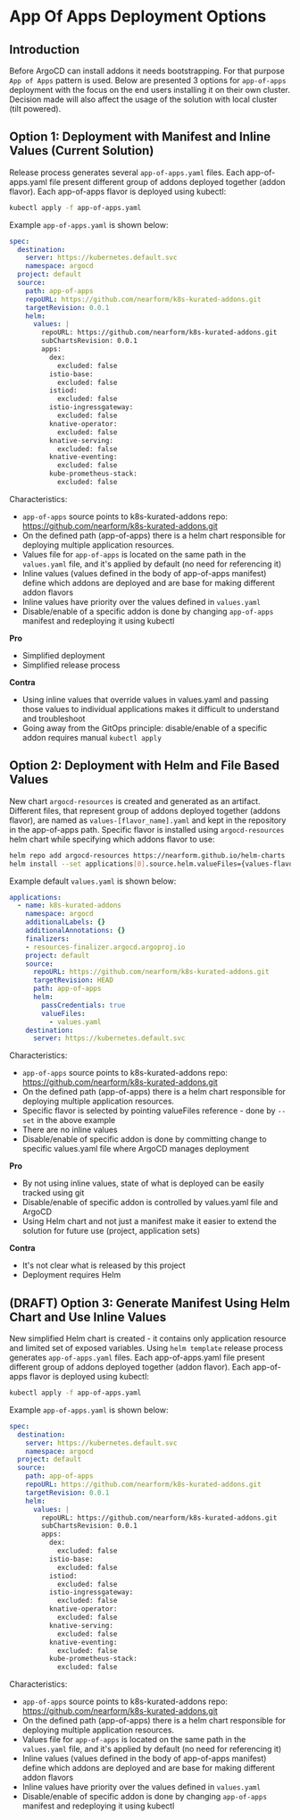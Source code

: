 # App Of Apps Deployment Options

## Introduction
Before ArgoCD can install addons it needs bootstrapping. For that purpose `App of Apps` pattern is used.
Below are presented 3 options for `app-of-apps` deployment with the focus on the end users installing it on their own cluster.
Decision made will also affect the usage of the solution with local cluster (tilt powered).

## Option 1: Deployment with Manifest and Inline Values (Current Solution)

Release process generates several `app-of-apps.yaml` files. Each app-of-apps.yaml file present different
group of addons deployed together (addon flavor). Each app-of-apps flavor is deployed using kubectl:
```bash
kubectl apply -f app-of-apps.yaml
```
Example `app-of-apps.yaml` is shown below:
```yaml
spec:
  destination:
    server: https://kubernetes.default.svc
    namespace: argocd
  project: default
  source:
    path: app-of-apps
    repoURL: https://github.com/nearform/k8s-kurated-addons.git
    targetRevision: 0.0.1
    helm:
      values: |
        repoURL: https://github.com/nearform/k8s-kurated-addons.git
        subChartsRevision: 0.0.1
        apps:
          dex:
            excluded: false
          istio-base:
            excluded: false
          istiod:
            excluded: false
          istio-ingressgateway:
            excluded: false
          knative-operator:
            excluded: false
          knative-serving:
            excluded: false
          knative-eventing:
            excluded: false
          kube-prometheus-stack:
            excluded: false
```
Characteristics:
* `app-of-apps` source points to k8s-kurated-addons repo: https://github.com/nearform/k8s-kurated-addons.git
* On the defined path (app-of-apps) there is a helm chart responsible for deploying multiple application resources.
* Values file for `app-of-apps` is located on the same path in the `values.yaml` file, and it's applied by default (no need for referencing it)
* Inline values (values defined in the body of app-of-apps manifest) define which addons are deployed and are base for making different addon flavors
* Inline values have priority over the values defined in `values.yaml`
* Disable/enable of a specific addon is done by changing `app-of-apps` manifest and redeploying it using kubectl


**Pro**
* Simplified deployment
* Simplified release process

**Contra**
* Using inline values that override values in values.yaml and passing those values to individual applications makes it
difficult to understand and troubleshoot
* Going away from the GitOps principle: disable/enable of a specific addon requires manual `kubectl apply`


## Option 2: Deployment with Helm and File Based Values

New chart `argocd-resources` is created and generated as an artifact. Different files, that represent group of addons deployed together (addons flavor),
are named as `values-[flavor_name].yaml` and kept in the repository in the app-of-apps path. Specific flavor is installed using `argocd-resources` helm chart
while specifying which addons flavor to use:
```bash
helm repo add argocd-resources https://nearform.github.io/helm-charts
helm install --set applications[0].source.helm.valueFiles={values-flavor1.yaml} k8-kurated-addons argocd-resources
```
Example default `values.yaml` is shown below:
```yaml
applications:
  - name: k8s-kurated-addons
    namespace: argocd
    additionalLabels: {}
    additionalAnnotations: {}
    finalizers:
    - resources-finalizer.argocd.argoproj.io
    project: default
    source:
      repoURL: https://github.com/nearform/k8s-kurated-addons.git
      targetRevision: HEAD
      path: app-of-apps
      helm:
        passCredentials: true
        valueFiles:
          - values.yaml
    destination:
      server: https://kubernetes.default.svc
```
Characteristics:
* `app-of-apps` source points to k8s-kurated-addons repo: https://github.com/nearform/k8s-kurated-addons.git
* On the defined path (app-of-apps) there is a helm chart responsible for deploying multiple application resources.
* Specific flavor is selected by pointing valueFiles reference - done by `--set` in the above example
* There are no inline values
* Disable/enable of specific addon is done by committing change to specific values.yaml file where ArgoCD manages deployment

**Pro**
* By not using inline values, state of what is deployed can be easily tracked using git
* Disable/enable of specific addon is controlled by values.yaml file and ArgoCD
* Using Helm chart and not just a manifest make it easier to extend the solution for future use (project, application sets)

**Contra**
* It's not clear what is released by this project
* Deployment requires Helm


## (DRAFT) Option 3: Generate Manifest Using Helm Chart and Use Inline Values

New simplified Helm chart is created - it contains only application resource and limited set of exposed variables. Using `helm template` release process
generates `app-of-apps.yaml` files. Each app-of-apps.yaml file present different group of addons deployed together (addon flavor).
Each app-of-apps flavor is deployed using kubectl:
```bash
kubectl apply -f app-of-apps.yaml
```
Example `app-of-apps.yaml` is shown below:
```yaml
spec:
  destination:
    server: https://kubernetes.default.svc
    namespace: argocd
  project: default
  source:
    path: app-of-apps
    repoURL: https://github.com/nearform/k8s-kurated-addons.git
    targetRevision: 0.0.1
    helm:
      values: |
        repoURL: https://github.com/nearform/k8s-kurated-addons.git
        subChartsRevision: 0.0.1
        apps:
          dex:
            excluded: false
          istio-base:
            excluded: false
          istiod:
            excluded: false
          istio-ingressgateway:
            excluded: false
          knative-operator:
            excluded: false
          knative-serving:
            excluded: false
          knative-eventing:
            excluded: false
          kube-prometheus-stack:
            excluded: false
```
Characteristics:
* `app-of-apps` source points to k8s-kurated-addons repo: https://github.com/nearform/k8s-kurated-addons.git
* On the defined path (app-of-apps) there is a helm chart responsible for deploying multiple application resources.
* Values file for `app-of-apps` is located on the same path in the `values.yaml` file, and it's applied by default (no need for referencing it)
* Inline values (values defined in the body of app-of-apps manifest) define which addons are deployed and are base for making different addon flavors
* Inline values have priority over the values defined in `values.yaml`
* Disable/enable of specific addon is done by changing `app-of-apps` manifest and redeploying it using kubectl
